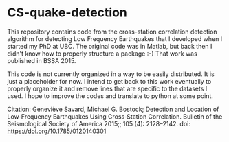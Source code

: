 # CS-quake-detection

This repository contains code from the cross-station correlation detection algorithm for detecting Low Frequency Earthquakes that I developed when I started my PhD at UBC. The original code was in Matlab, but back then I didn't know how to properly structure a package :-) That work was published in BSSA 2015. 

This code is not currently organized in a way to be easily distributed. It is just a placeholder for now. I intend to get back to this work eventually to properly organize it and remove lines that are specific to the datasets I used. I hope to improve the codes and translate to python at some point.

Citation:
Geneviève Savard, Michael G. Bostock; Detection and Location of Low‐Frequency Earthquakes Using Cross‐Station Correlation. Bulletin of the Seismological Society of America 2015;; 105 (4): 2128–2142. doi: https://doi.org/10.1785/0120140301
